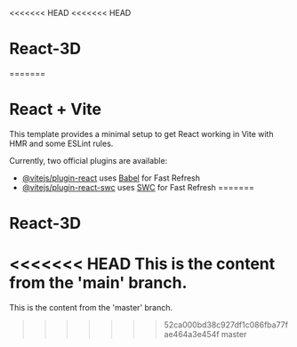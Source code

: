 <<<<<<< HEAD
<<<<<<< HEAD
# React-3D
=======
# React + Vite

This template provides a minimal setup to get React working in Vite with HMR and some ESLint rules.

Currently, two official plugins are available:

- [@vitejs/plugin-react](https://github.com/vitejs/vite-plugin-react/blob/main/packages/plugin-react/README.md) uses [Babel](https://babeljs.io/) for Fast Refresh
- [@vitejs/plugin-react-swc](https://github.com/vitejs/vite-plugin-react-swc) uses [SWC](https://swc.rs/) for Fast Refresh
=======
# React-3D


<<<<<<< HEAD
This is the content from the 'main' branch.
=======
This is the content from the 'master' branch.
>>>>>>> 52ca000bd38c927df1c086fba77fae464a3e454f
>>>>>>> master
